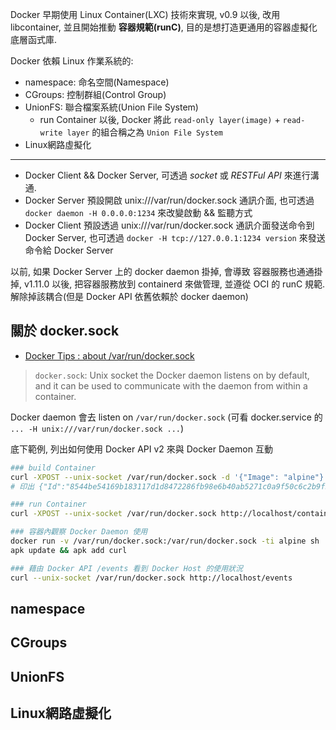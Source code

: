
Docker 早期使用 Linux Container(LXC) 技術來實現, v0.9 以後, 改用 libcontainer, 並且開始推動 **容器規範(runC)**, 目的是想打造更通用的容器虛擬化底層函式庫.

Docker 依賴 Linux 作業系統的:

- namespace: 命名空間(Namespace)
- CGroups: 控制群組(Control Group)
- UnionFS: 聯合檔案系統(Union File System)
    - run Container 以後, Docker 將此 `read-only layer(image)` + `read-write layer` 的組合稱之為 `Union File System`
- Linux網路虛擬化

---

- Docker Client && Docker Server, 可透過 *socket* 或 *RESTFul API* 來進行溝通.
- Docker Server 預設開啟 unix:///var/run/docker.sock 通訊介面, 也可透過 `docker daemon -H 0.0.0.0:1234` 來改變啟動 && 監聽方式
- Docker Client 預設透過 unix:///var/run/docker.sock 通訊介面發送命令到 Docker Server, 也可透過 `docker -H tcp://127.0.0.1:1234 version` 來發送命令給 Docker Server

以前, 如果 Docker Server 上的 docker daemon 掛掉, 會導致 容器服務也通通掛掉, v1.11.0 以後, 把容器服務放到 containerd 來做管理, 並遵從 OCI 的 runC 規範. 解除掉該耦合(但是 Docker API 依舊依賴於 docker daemon)

## 關於 docker.sock

- [Docker Tips : about /var/run/docker.sock](https://betterprogramming.pub/about-var-run-docker-sock-3bfd276e12fd)

> `docker.sock`: Unix socket the Docker daemon listens on by default, and it can be used to communicate with the daemon from within a container.

Docker daemon 會去 listen on `/var/run/docker.sock` (可看 docker.service 的 `... -H unix:///var/run/docker.sock ...`)

底下範例, 列出如何使用 Docker API v2 來與 Docker Daemon 互動

```bash
### build Container
curl -XPOST --unix-socket /var/run/docker.sock -d '{"Image": "alpine"}' -H 'Content-Type: application/json' http://localhost/containers/create
# 印出 {"Id":"8544be54169b183117d1d8472286fb98e6b40ab5271c0a9f50c6c2b9f5c293fa","Warnings":[]}

### run Container
curl -XPOST --unix-socket /var/run/docker.sock http://localhost/containers/8544be54169b183117d1d8472286fb98e6b40ab5271c0a9f50c6c2b9f5c293fa/start
```

```bash
### 容器內觀察 Docker Daemon 使用
docker run -v /var/run/docker.sock:/var/run/docker.sock -ti alpine sh
apk update && apk add curl

### 藉由 Docker API /events 看到 Docker Host 的使用狀況
curl --unix-socket /var/run/docker.sock http://localhost/events
```


## namespace


## CGroups


## UnionFS


## Linux網路虛擬化
